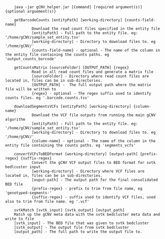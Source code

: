 
        java -jar gCNV_helper.jar [Command] [required argument(s)] {optional arguement(s)}

        getBarcodeCounts [entityPath] [working-directory] {counts-field-name}
                Download the read count files specified in the entity file
                [entityPath] - Full path to the entity file. eg: '/home/gCNV/sample_set_entity.tsv'
                [working-directory] - Directory to download files to. eg '/home/gCNV/'
                {counts-field-name} - optional - The name of the column in the entity file containing the counts paths. eg 'output_counts_barcode'

        getCountsMatrix [sourceFolder] [OUTPUT_PATH] {regex}
                Read in all read count files and generate a matrix file
                [sourceFolder] - Directory where read count files are located in, files can be in sub-directories.
                [OUTPUT_PATH] -  The full output path where the matrix file will be written to
                {regex} - optional - The regex suffix used to identify counts files. eg '.barcode.counts.tsv'

        downloadSegmentsVCFs [entityPath] [working-directory] {column-name}
                Download the VCF file outputs from running the main gCNV algorithm
                [entityPath] - Full path to the entity file. eg: '/home/gCNV/sample_set_entity.tsv'
                [working-directory] - Directory to download files to. eg '/home/gCNV/'
                {column-name} - optional - The name of the column in the entity file containing the counts paths. eg 'segments_vcfs'

        convertVCFsToBEDFormat [working-directory] [output-path] {prefix-regex} {suffix-regex}
                Convert the gCNV VCF output files to BED format for svtk bedlcuster input
                [working-directory] - Directory where VCF files are located in, files can be in sub-directories.
                [ouput-path] - The output path for the final consolidated BED file
                {prefix-regex} - prefix to trim from file name, eg 'genotyped-segments-'
                {suffix-regex} - suffix used to identify VCF files, used also to trim from file name. eg '.vcf'

      	svtkMatch [svtk_input] [svtk_output] [output_path]
		Match up the gCNV meta data with the svtk bedcluster meta data and write to file
		[svtk_input] - The BED file that was given to svtk bedcluster
		[svtk_output] - The output file from svtk bedcluster
		[output_path] - The full path to write the output file to.
